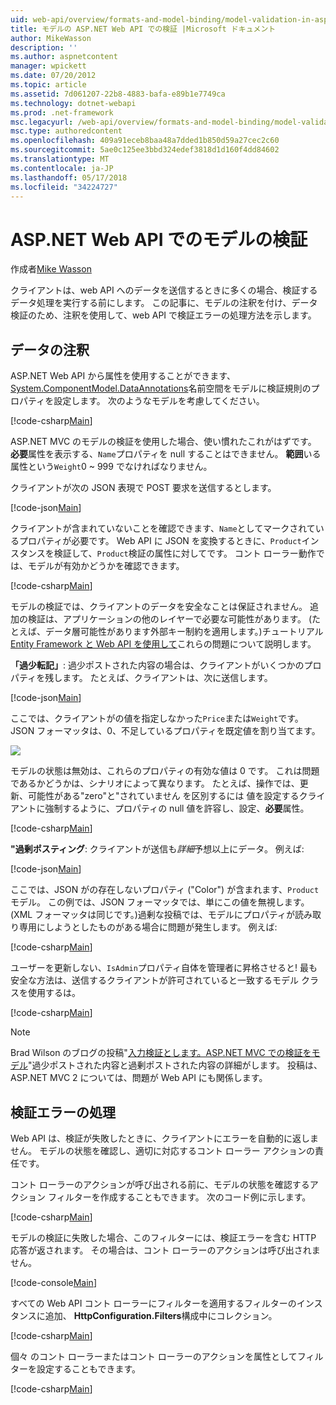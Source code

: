 ```yaml
---
uid: web-api/overview/formats-and-model-binding/model-validation-in-aspnet-web-api
title: モデルの ASP.NET Web API での検証 |Microsoft ドキュメント
author: MikeWasson
description: ''
ms.author: aspnetcontent
manager: wpickett
ms.date: 07/20/2012
ms.topic: article
ms.assetid: 7d061207-22b8-4883-bafa-e89b1e7749ca
ms.technology: dotnet-webapi
ms.prod: .net-framework
msc.legacyurl: /web-api/overview/formats-and-model-binding/model-validation-in-aspnet-web-api
msc.type: authoredcontent
ms.openlocfilehash: 409a91eceb8baa48a7dded1b850d59a27cec2c60
ms.sourcegitcommit: 5ae0c125ee3bbd324edef3818d1d160f4dd84602
ms.translationtype: MT
ms.contentlocale: ja-JP
ms.lasthandoff: 05/17/2018
ms.locfileid: "34224727"
---
```

<a name="model-validation-in-aspnet-web-api"></a>ASP.NET Web API でのモデルの検証
====================
作成者[Mike Wasson](https://github.com/MikeWasson)

クライアントは、web API へのデータを送信するときに多くの場合、検証するデータ処理を実行する前にします。 この記事に、モデルの注釈を付け、データ検証のため、注釈を使用して、web API で検証エラーの処理方法を示します。

## <a name="data-annotations"></a>データの注釈

ASP.NET Web API から属性を使用することができます、 [System.ComponentModel.DataAnnotations](/dotnet/api/system.componentmodel.dataannotations)名前空間をモデルに検証規則のプロパティを設定します。 次のようなモデルを考慮してください。

[!code-csharp[Main](model-validation-in-aspnet-web-api/samples/sample1.cs)]

ASP.NET MVC のモデルの検証を使用した場合、使い慣れたこれがはずです。 **必要**属性を表示する、`Name`プロパティを null することはできません。 **範囲**いる属性という`Weight`0 ~ 999 でなければなりません。

クライアントが次の JSON 表現で POST 要求を送信するとします。

[!code-json[Main](model-validation-in-aspnet-web-api/samples/sample2.json)]

クライアントが含まれていないことを確認できます、`Name`としてマークされているプロパティが必要です。 Web API に JSON を変換するときに、`Product`インスタンスを検証して、`Product`検証の属性に対してです。 コント ローラー動作では、モデルが有効かどうかを確認できます。

[!code-csharp[Main](model-validation-in-aspnet-web-api/samples/sample3.cs)]

モデルの検証では、クライアントのデータを安全なことは保証されません。 追加の検証は、アプリケーションの他のレイヤーで必要な可能性があります。 (たとえば、データ層可能性があります外部キー制約を適用します。)チュートリアル[Entity Framework と Web API を使用して](../data/using-web-api-with-entity-framework/part-1.md)これらの問題について説明します。

**「過少転記」**: 過少ポストされた内容の場合は、クライアントがいくつかのプロパティを残します。 たとえば、クライアントは、次に送信します。

[!code-json[Main](model-validation-in-aspnet-web-api/samples/sample4.json)]

ここでは、クライアントがの値を指定しなかった`Price`または`Weight`です。 JSON フォーマッタは、0、不足しているプロパティを既定値を割り当てます。

![](model-validation-in-aspnet-web-api/_static/image1.png)

モデルの状態は無効は、これらのプロパティの有効な値は 0 です。 これは問題であるかどうかは、シナリオによって異なります。 たとえば、操作では、更新、可能性がある"zero"と"されていません を区別するには 値を設定するクライアントに強制するように、プロパティの null 値を許容し、設定、**必要**属性。

[!code-csharp[Main](model-validation-in-aspnet-web-api/samples/sample5.cs?highlight=1-2)]

**"過剰ポスティング**: クライアントが送信も*詳細*予想以上にデータ。 例えば:

[!code-json[Main](model-validation-in-aspnet-web-api/samples/sample6.json)]

ここでは、JSON がの存在しないプロパティ ("Color") が含まれます、`Product`モデル。 この例では、JSON フォーマッタでは、単にこの値を無視します。 (XML フォーマッタは同じです。)過剰な投稿では、モデルにプロパティが読み取り専用にしようとしたものがある場合に問題が発生します。 例えば:

[!code-csharp[Main](model-validation-in-aspnet-web-api/samples/sample7.cs)]

ユーザーを更新しない、`IsAdmin`プロパティ自体を管理者に昇格させると! 最も安全な方法は、送信するクライアントが許可されていると一致するモデル クラスを使用するは。

[!code-csharp[Main](model-validation-in-aspnet-web-api/samples/sample8.cs)]

> [!NOTE]
> Brad Wilson のブログの投稿"[入力検証とします。ASP.NET MVC での検証をモデル](http://bradwilson.typepad.com/blog/2010/01/input-validation-vs-model-validation-in-aspnet-mvc.html)"過少ポストされた内容と過剰ポストされた内容の詳細がします。 投稿は、ASP.NET MVC 2 については、問題が Web API にも関係します。


## <a name="handling-validation-errors"></a>検証エラーの処理

Web API は、検証が失敗したときに、クライアントにエラーを自動的に返しません。 モデルの状態を確認し、適切に対応するコント ローラー アクションの責任です。

コント ローラーのアクションが呼び出される前に、モデルの状態を確認するアクション フィルターを作成することもできます。 次のコード例に示します。

[!code-csharp[Main](model-validation-in-aspnet-web-api/samples/sample9.cs)]

モデルの検証に失敗した場合、このフィルターには、検証エラーを含む HTTP 応答が返されます。 その場合は、コント ローラーのアクションは呼び出されません。

[!code-console[Main](model-validation-in-aspnet-web-api/samples/sample10.cmd)]

すべての Web API コント ローラーにフィルターを適用するフィルターのインスタンスに追加、 **HttpConfiguration.Filters**構成中にコレクション。

[!code-csharp[Main](model-validation-in-aspnet-web-api/samples/sample11.cs)]

個々 のコント ローラーまたはコント ローラーのアクションを属性としてフィルターを設定することもできます。

[!code-csharp[Main](model-validation-in-aspnet-web-api/samples/sample12.cs)]
